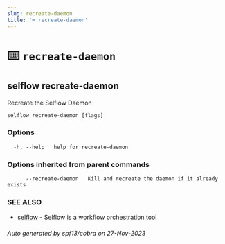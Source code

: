 ```yaml
---
slug: recreate-daemon
title: '⌨ recreate-daemon'
---
```


# ⌨️ `recreate-daemon`

## selflow recreate-daemon

Recreate the Selflow Daemon

```
selflow recreate-daemon [flags]
```

### Options

```
  -h, --help   help for recreate-daemon
```

### Options inherited from parent commands

```
      --recreate-daemon   Kill and recreate the daemon if it already exists
```

### SEE ALSO

- [selflow](selflow.md) - Selflow is a workflow orchestration tool

###### Auto generated by spf13/cobra on 27-Nov-2023
